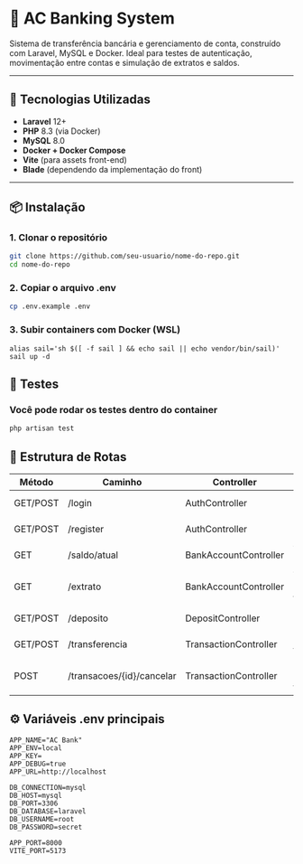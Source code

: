 # 💸 AC Banking System

Sistema de transferência bancária e gerenciamento de conta, construído com Laravel, MySQL e Docker. Ideal para testes de autenticação, movimentação entre contas e simulação de extratos e saldos.

---

## 🚀 Tecnologias Utilizadas

- **Laravel** 12+
- **PHP** 8.3 (via Docker)
- **MySQL** 8.0
- **Docker + Docker Compose**
- **Vite** (para assets front-end)
- **Blade** (dependendo da implementação do front)

---

## 📦 Instalação

### 1. Clonar o repositório

```bash
git clone https://github.com/seu-usuario/nome-do-repo.git
cd nome-do-repo
```

### 2. Copiar o arquivo .env

```bash
cp .env.example .env
```

### 3. Subir containers com Docker (WSL)

```wsl
alias sail='sh $([ -f sail ] && echo sail || echo vendor/bin/sail)'
sail up -d
```

## 🧪 Testes

### Você pode rodar os testes dentro do container

```bash
php artisan test
```

## 📂 Estrutura de Rotas

| Método   | Caminho                   | Controller            | Descrição                 |
| -------- | ------------------------- | --------------------- | ------------------------- |
| GET/POST | /login                    | AuthController        | Login de usuário          |
| GET/POST | /register                 | AuthController        | Cadastro de usuário       |
| GET      | /saldo/atual              | BankAccountController | Verificar saldo atual     |
| GET      | /extrato                  | BankAccountController | Ver extrato de transações |
| GET/POST | /deposito                 | DepositController     | Realizar depósito         |
| GET/POST | /transferencia            | TransactionController | Realizar transferência    |
| POST     | /transacoes/{id}/cancelar | TransactionController | Cancelar uma transação    |

## ⚙️ Variáveis .env principais
```env
APP_NAME="AC Bank"
APP_ENV=local
APP_KEY=
APP_DEBUG=true
APP_URL=http://localhost

DB_CONNECTION=mysql
DB_HOST=mysql
DB_PORT=3306
DB_DATABASE=laravel
DB_USERNAME=root
DB_PASSWORD=secret

APP_PORT=8000
VITE_PORT=5173
```
